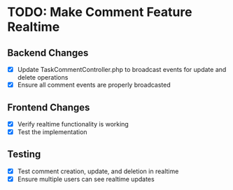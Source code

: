 # TODO: Make Comment Feature Realtime

## Backend Changes

- [x] Update TaskCommentController.php to broadcast events for update and delete operations
- [x] Ensure all comment events are properly broadcasted

## Frontend Changes

- [x] Verify realtime functionality is working
- [x] Test the implementation

## Testing

- [x] Test comment creation, update, and deletion in realtime
- [x] Ensure multiple users can see realtime updates
